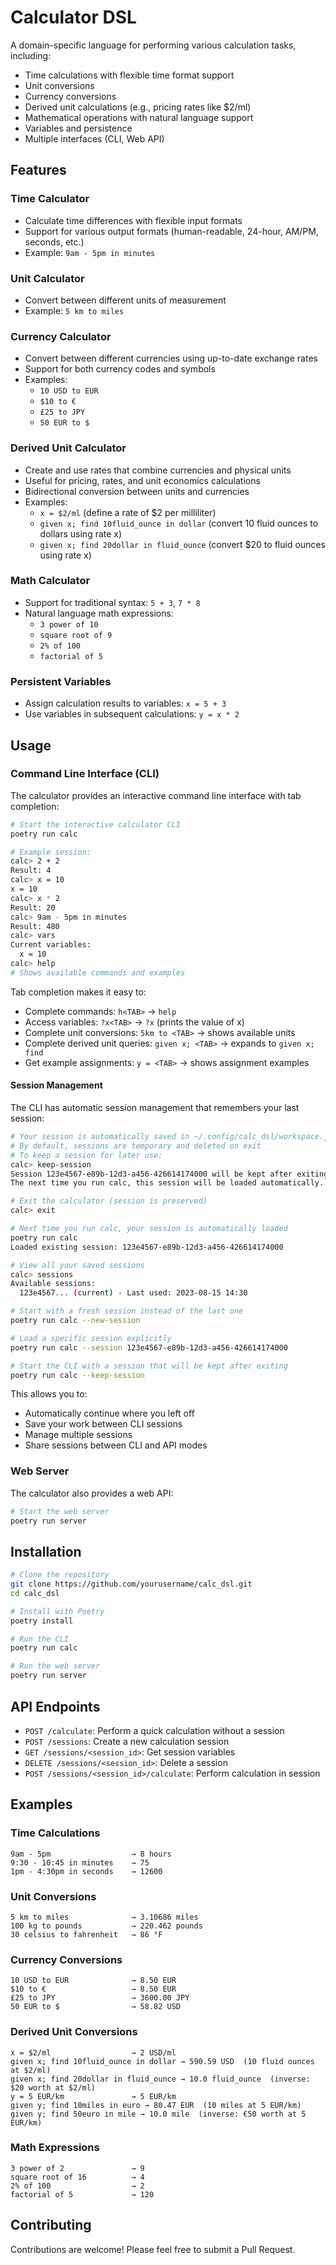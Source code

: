 # Calculator DSL

A domain-specific language for performing various calculation tasks, including:

- Time calculations with flexible time format support
- Unit conversions
- Currency conversions
- Derived unit calculations (e.g., pricing rates like $2/ml)
- Mathematical operations with natural language support
- Variables and persistence
- Multiple interfaces (CLI, Web API)

## Features

### Time Calculator
- Calculate time differences with flexible input formats
- Support for various output formats (human-readable, 24-hour, AM/PM, seconds, etc.)
- Example: `9am - 5pm in minutes`

### Unit Calculator
- Convert between different units of measurement
- Example: `5 km to miles`

### Currency Calculator
- Convert between different currencies using up-to-date exchange rates
- Support for both currency codes and symbols
- Examples:
  - `10 USD to EUR`
  - `$10 to €`
  - `£25 to JPY`
  - `50 EUR to $`

### Derived Unit Calculator
- Create and use rates that combine currencies and physical units
- Useful for pricing, rates, and unit economics calculations
- Bidirectional conversion between units and currencies
- Examples:
  - `x = $2/ml` (define a rate of $2 per milliliter)
  - `given x; find 10fluid_ounce in dollar` (convert 10 fluid ounces to dollars using rate x)
  - `given x; find 20dollar in fluid_ounce` (convert $20 to fluid ounces using rate x)

### Math Calculator
- Support for traditional syntax: `5 + 3`, `7 * 8`
- Natural language math expressions: 
  - `3 power of 10`
  - `square root of 9`
  - `2% of 100`
  - `factorial of 5`

### Persistent Variables
- Assign calculation results to variables: `x = 5 + 3`
- Use variables in subsequent calculations: `y = x * 2`

## Usage

### Command Line Interface (CLI)

The calculator provides an interactive command line interface with tab completion:

```bash
# Start the interactive calculator CLI
poetry run calc

# Example session:
calc> 2 + 2
Result: 4
calc> x = 10
x = 10
calc> x * 2
Result: 20
calc> 9am - 5pm in minutes
Result: 480
calc> vars
Current variables:
  x = 10
calc> help
# Shows available commands and examples
```

Tab completion makes it easy to:
- Complete commands: `h<TAB>` → `help`
- Access variables: `?x<TAB>` → `?x` (prints the value of x)
- Complete unit conversions: `5km to <TAB>` → shows available units
- Complete derived unit queries: `given x; <TAB>` → expands to `given x; find `
- Get example assignments: `y = <TAB>` → shows assignment examples

#### Session Management

The CLI has automatic session management that remembers your last session:

```bash
# Your session is automatically saved in ~/.config/calc_dsl/workspace.json
# By default, sessions are temporary and deleted on exit
# To keep a session for later use:
calc> keep-session
Session 123e4567-e89b-12d3-a456-426614174000 will be kept after exiting.
The next time you run calc, this session will be loaded automatically.

# Exit the calculator (session is preserved)
calc> exit

# Next time you run calc, your session is automatically loaded
poetry run calc
Loaded existing session: 123e4567-e89b-12d3-a456-426614174000

# View all your saved sessions
calc> sessions
Available sessions:
  123e4567... (current) - Last used: 2023-08-15 14:30

# Start with a fresh session instead of the last one
poetry run calc --new-session

# Load a specific session explicitly
poetry run calc --session 123e4567-e89b-12d3-a456-426614174000

# Start the CLI with a session that will be kept after exiting
poetry run calc --keep-session
```

This allows you to:
- Automatically continue where you left off
- Save your work between CLI sessions
- Manage multiple sessions
- Share sessions between CLI and API modes

### Web Server

The calculator also provides a web API:

```bash
# Start the web server
poetry run server
```

## Installation

```bash
# Clone the repository
git clone https://github.com/yourusername/calc_dsl.git
cd calc_dsl

# Install with Poetry
poetry install

# Run the CLI
poetry run calc

# Run the web server
poetry run server
```

## API Endpoints

- `POST /calculate`: Perform a quick calculation without a session
- `POST /sessions`: Create a new calculation session
- `GET /sessions/<session_id>`: Get session variables
- `DELETE /sessions/<session_id>`: Delete a session
- `POST /sessions/<session_id>/calculate`: Perform calculation in session

## Examples

### Time Calculations
```
9am - 5pm                  → 8 hours
9:30 - 10:45 in minutes    → 75
1pm - 4:30pm in seconds    → 12600
```

### Unit Conversions
```
5 km to miles              → 3.10686 miles
100 kg to pounds           → 220.462 pounds
30 celsius to fahrenheit   → 86 °F
```

### Currency Conversions
```
10 USD to EUR              → 8.50 EUR
$10 to €                   → 8.50 EUR
£25 to JPY                 → 3600.00 JPY
50 EUR to $                → 58.82 USD
```

### Derived Unit Conversions
```
x = $2/ml                  → 2 USD/ml
given x; find 10fluid_ounce in dollar → 590.59 USD  (10 fluid ounces at $2/ml)
given x; find 20dollar in fluid_ounce → 10.0 fluid_ounce  (inverse: $20 worth at $2/ml)
y = 5 EUR/km               → 5 EUR/km
given y; find 10miles in euro → 80.47 EUR  (10 miles at 5 EUR/km)
given y; find 50euro in mile → 10.0 mile  (inverse: €50 worth at 5 EUR/km)
```

### Math Expressions
```
3 power of 2               → 9
square root of 16          → 4
2% of 100                  → 2
factorial of 5             → 120
```

## Contributing

Contributions are welcome! Please feel free to submit a Pull Request.